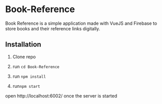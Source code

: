 # Book-Reference
Book Reference is a simple application made with VueJS and Firebase to store books and their reference links digitally.


## Installation

1. Clone repo

2. run `cd Book-Reference`

3. run `npm install` 

4. run`npm start`



open http://localhost:6002/ once the server is started

